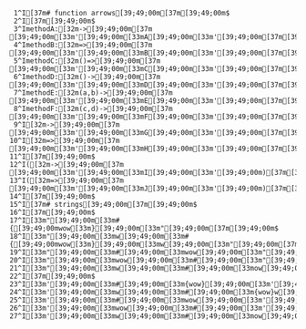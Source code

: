      1^I[37m# function arrows[39;49;00m[37m[39;49;00m$
     2^I[37m[39;49;00m$
     3^ImethodA:[32m->[39;49;00m[37m [39;49;00m[33m'[39;49;00m[33mA[39;49;00m[33m'[39;49;00m[37m[39;49;00m$
     4^ImethodB:[32m=>[39;49;00m[37m [39;49;00m[33m'[39;49;00m[33mB[39;49;00m[33m'[39;49;00m[37m[39;49;00m$
     5^ImethodC:[32m()=>[39;49;00m[37m [39;49;00m[33m'[39;49;00m[33mC[39;49;00m[33m'[39;49;00m[37m[39;49;00m$
     6^ImethodD:[32m()->[39;49;00m[37m [39;49;00m[33m'[39;49;00m[33mD[39;49;00m[33m'[39;49;00m[37m[39;49;00m$
     7^ImethodE:[32m(a,b)->[39;49;00m[37m [39;49;00m[33m'[39;49;00m[33mE[39;49;00m[33m'[39;49;00m[37m[39;49;00m$
     8^ImethodF:[32m(c,d)->[39;49;00m[37m [39;49;00m[33m'[39;49;00m[33mF[39;49;00m[33m'[39;49;00m[37m[39;49;00m$
     9^I[32m->[39;49;00m[37m [39;49;00m[33m'[39;49;00m[33mG[39;49;00m[33m'[39;49;00m[37m[39;49;00m$
    10^I[32m=>[39;49;00m[37m [39;49;00m[33m'[39;49;00m[33mH[39;49;00m[33m'[39;49;00m[37m[39;49;00m$
    11^I[37m[39;49;00m$
    12^I([32m->[39;49;00m[37m [39;49;00m[33m'[39;49;00m[33mI[39;49;00m[33m'[39;49;00m)[37m[39;49;00m$
    13^I([32m=>[39;49;00m[37m [39;49;00m[33m'[39;49;00m[33mJ[39;49;00m[33m'[39;49;00m)[37m[39;49;00m$
    14^I[37m[39;49;00m$
    15^I[37m# strings[39;49;00m[37m[39;49;00m$
    16^I[37m[39;49;00m$
    17^I[33m"[39;49;00m[33m#{[39;49;00mwow[33m}[39;49;00m[33m"[39;49;00m[37m[39;49;00m$
    18^I[33m"[39;49;00m[33mw[39;49;00m[33m#{[39;49;00mwow[33m}[39;49;00m[33mw[39;49;00m[33m"[39;49;00m[37m[39;49;00m$
    19^I[33m"[39;49;00m[33m#[39;49;00m[33mwow[39;49;00m[33m"[39;49;00m[37m[39;49;00m$
    20^I[33m"[39;49;00m[33mwow[39;49;00m[33m#[39;49;00m[33m"[39;49;00m[37m[39;49;00m$
    21^I[33m"[39;49;00m[33mw[39;49;00m[33m#[39;49;00m[33mow[39;49;00m[33m"[39;49;00m[37m[39;49;00m$
    22^I[37m[39;49;00m$
    23^I[33m'[39;49;00m[33m#[39;49;00m[33m{wow}[39;49;00m[33m'[39;49;00m[37m[39;49;00m$
    24^I[33m'[39;49;00m[33mw[39;49;00m[33m#[39;49;00m[33m{wow}w[39;49;00m[33m'[39;49;00m[37m[39;49;00m$
    25^I[33m'[39;49;00m[33m#[39;49;00m[33mwow[39;49;00m[33m'[39;49;00m[37m[39;49;00m$
    26^I[33m'[39;49;00m[33mwow[39;49;00m[33m#[39;49;00m[33m'[39;49;00m[37m[39;49;00m$
    27^I[33m'[39;49;00m[33mw[39;49;00m[33m#[39;49;00m[33mow[39;49;00m[33m'[39;49;00m$
